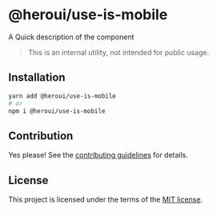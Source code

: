 # @heroui/use-is-mobile

A Quick description of the component

> This is an internal utility, not intended for public usage.

## Installation

```sh
yarn add @heroui/use-is-mobile
# or
npm i @heroui/use-is-mobile
```

## Contribution

Yes please! See the
[contributing guidelines](https://github.com/nextui-org/nextui/blob/master/CONTRIBUTING.md)
for details.

## License

This project is licensed under the terms of the
[MIT license](https://github.com/nextui-org/nextui/blob/master/LICENSE).
